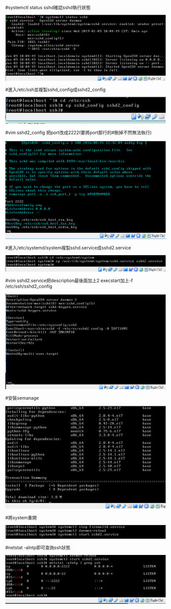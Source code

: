 #systemctl status sshd確認sshd執行狀態

![](./1.png)

#進入/etc/ssh並複製sshd_config成sshd2_config

![](./2.png) 

#vim sshd2_config 把port改成2222(要將port那行的#刪掉不然無法執行)

![](./3.png)

#進入/etc/systemd/system複製sshd.service成sshd2.service

![](./4.png)

#vim sshd2.service把description最後面加上2 execstart加上-f /etc/ssh/sshd2_config

![](./5.png)

#安裝semanage

![](./7.png)

#將system重開

![](./9.png)

#netstat -alntp即可查詢ssh狀態

![](./10.png)
